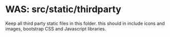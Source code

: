 WAS: src/static/thirdparty
==========================

Keep all third party static files in this folder. this should in include icons
and images, bootstrap CSS and Javascript libraries.
